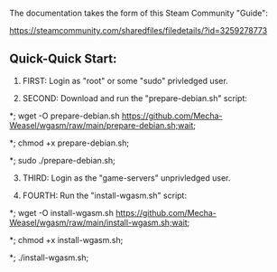 
The documentation takes the form of this Steam Community "Guide":

https://steamcommunity.com/sharedfiles/filedetails/?id=3259278773

Quick-Quick Start:
-----------------

1.  FIRST: Login as "root" or some "sudo" privledged user.

2.  SECOND: Download and run the "prepare-debian.sh" script:

*;				wget -O prepare-debian.sh https://github.com/Mecha-Weasel/wgasm/raw/main/prepare-debian.sh;wait;
  
*;				chmod +x prepare-debian.sh;
  
*;				sudo ./prepare-debian.sh;

3.  THIRD: Login as the "game-servers" unprivledged user.

4.  FOURTH: Run the "install-wgasm.sh" script:

*;				wget -O install-wgasm.sh https://github.com/Mecha-Weasel/wgasm/raw/main/install-wgasm.sh;wait;
  
*;				chmod +x install-wgasm.sh;
  
*;				./install-wgasm.sh;

